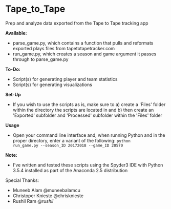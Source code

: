 # Tape_to_Tape
Prep and analyze data exported from the Tape to Tape tracking app

<b>Available:</b>
- parse_game.py, which contains a function that pulls and reformats exported plays files from tapetotapetracker.com
- run_game.py, which creates a season and game argument it passes through to parse_game.py

<b>To-Do:</b>
- Script(s) for generating player and team statistics
- Script(s) for generating visualizations

<b>Set-Up</b>
- If you wish to use the scripts as is, make sure to a) create a 'Files' folder within the directory the scripts are located in and b) then create an 'Exported' subfolder and 'Processed' subfolder within the 'Files' folder

<b>Usage</b>
- Open your command line interface and, when running Python and in the proper directory, enter a variant of the following: <code>python run_game.py --season_ID 20172018 --game_ID 20570</code>

<b>Note:</b>
- I've written and tested these scripts using the Spyder3 IDE with Python 3.5.4 installed as part of the Anaconda 2.5 distribution

Special Thanks:
- Muneeb Alam @muneebalamcu
- Christoper Knieste @chrisknieste
- Rushil Ram @_rushil_
